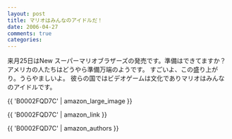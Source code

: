 ```yaml
---
layout: post
title: マリオはみんなのアイドルだ！
date: 2006-04-27
comments: true
categories:
---
```



来月25日はNew スーパーマリオブラザーズの発売です。準備はできてますか？
アメリカの人たちはどうやら準備万端のようです。
[](http://video.google.com/videoplay?docid=-2139555376132383479)
すごいよ、この盛り上がり。うらやましいよ。
彼らの国ではビデオゲームは文化でありマリオはみんなのアイドルです。

{{ 'B0002FQD7C' | amazon_large_image }}

{{ 'B0002FQD7C' | amazon_link }}

{{ 'B0002FQD7C' | amazon_authors }}

